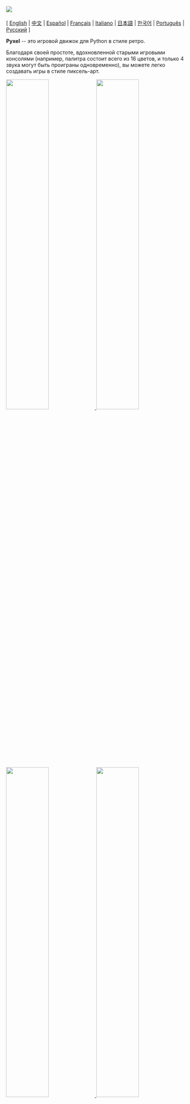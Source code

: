 # <img src="images/pyxel_logo_152x64.png">

[ [English](README.md) | [中文](README.cn.md) | [Español](README.es.md) | [Français](README.fr.md) | [Italiano](README.it.md) | [日本語](README.ja.md) | [한국어](README.ko.md) | [Português](README.pt.md) | [Русский](README.ru.md) ]

**Pyxel** -- это игровой движок для Python в стиле ретро.

Благодаря своей простоте, вдохновленной старыми игровыми консолями (например, палитра состоит всего из 16 цветов, и только 4 звука могут быть проиграны одновременно), вы можете легко создавать игры в стиле пиксель-арт.

<a href="https://github.com/kitao/pyxel/blob/master/pyxel/examples/01_hello_pyxel.py" target="_blank">
<img src="pyxel/examples/screenshots/01_hello_pyxel.gif" width="48%">
</a>

<a href="https://github.com/kitao/pyxel/blob/master/pyxel/examples/02_jump_game.py" target="_blank">
<img src="pyxel/examples/screenshots/02_jump_game.gif" width="48%">
</a>

<a href="https://github.com/kitao/pyxel/blob/master/pyxel/examples/03_draw_api.py" target="_blank">
<img src="pyxel/examples/screenshots/03_draw_api.gif" width="48%">
</a>

<a href="https://github.com/kitao/pyxel/blob/master/pyxel/examples/04_sound_api.py" target="_blank">
<img src="pyxel/examples/screenshots/04_sound_api.gif" width="48%">
</a>

<a href="https://github.com/kitao/pyxel/blob/master/pyxel/editor/screenshots/image_tilemap_editor.gif" target="_blank">
<img src="pyxel/editor/screenshots/image_tilemap_editor.gif" width="48%">
</a>

<a href="https://github.com/kitao/pyxel/blob/master/pyxel/editor/screenshots/sound_music_editor.gif" target="_blank">
<img src="pyxel/editor/screenshots/sound_music_editor.gif" width="48%">
</a>

Характеристики игровой консоли и API для Pyxel позаимствованны из замечательной [PICO-8](https://www.lexaloffle.com/pico-8.php) и[TIC-80](https://tic.computer/).

Pyxel -- программа с открытым кодом и бесплатна для использовния. За дело!

## Характеристики

- Запускается на Windows, Mac и Linux
- Код пишется на Python3
- Фиксированная 16-цветная палитра
- 3 набора изображений 256x256 пикселей
- 8 тайлмапов 256x256 пикселей
- 4 канала с 64 определяемыми пользователем звуками
- 8 музыкальных композиций
- Ввод с клавиатуры, мышки или игрового контроллера
- Редактор изображений и звука

### Цветовая Палитра

<img src="pyxel/examples/screenshots/05_color_palette.png">
<br><br>
<img src="images/pyxel_palette.png">

## Как установить

### Для Windows

Сначала установите [Python3](https://www.python.org/) (версия 3.6.8 и выше).

Во время установки Python3 с помощью официального установщика, выберите опцию **add Python to PATH**, нажав кнопку внизу:

<img src="images/python_installer.png">

Затем установите Pyxel, используя следующую `pip` команду из командной строки:

```sh
pip install -U pyxel
```

### Для Mac (Intel)

Сначала в среде, где установлен менеджер пакетов [Homebrew](https://brew.sh/), установите [Python3](https://www.python.org/) (версия 3.6.8 или выше) и необходимые пакеты с помощью следующей команды:

```sh
brew install python3 gcc sdl2 sdl2_image gifsicle
```

Конечно, вы можете установить Python3 и другим способом, но знайте, что вам нужно установить и другие библиотеки.

Затем **перезапустите терминал** и установите Pyxel, используя следующую `pip3` команду:

```sh
pip3 install -U pyxel
```

### Для Linux

Установите [Python3](https://www.python.org/) (версия 3.6.8 или выше) и необходимые пакеты способом, соответствующим вашему дистрибутиву.

**Ubuntu:**

```sh
sudo apt install python3 python3-pip libsdl2-dev libsdl2-image-dev gifsicle
sudo -H pip3 install -U pyxel
```

### Для других сред

Чтобы установить Pyxel в среде, отличной от вышеупомянутых (32-bit Linux, Raspberry PI и т.п.), следуйте следующим инструкциям по сборке:

#### Установите необходимые инструменты и пакеты

- C++ build toolchain (вместе с командами gcc и make)
- libsdl2-dev и libsdl2-image-dev
- [Python3](https://www.python.org/) (версия 3.6.8 или выше) и команда pip

#### Выполните следующие команды в любой папке

```sh
git clone https://github.com/kitao/pyxel.git
cd pyxel
make -C pyxel/core clean all
pip3 install .
```

### Установите примеры

После установки Pyxel, примеры Pyxel будут скопированы в открытую директорию по выполнении этой команды:

```sh
install_pyxel_examples
```

Список примеров, которые будут скопированы:

- [01_hello_pyxel.py](https://github.com/kitao/pyxel/blob/master/pyxel/examples/01_hello_pyxel.py) - Простейшее приложение
- [02_jump_game.py](https://github.com/kitao/pyxel/blob/master/pyxel/examples/02_jump_game.py) - Игра прыжков с простейшими ресурсными файлами Pyxel
- [03_draw_api.py](https://github.com/kitao/pyxel/blob/master/pyxel/examples/03_draw_api.py) - Демонстрация художественного API
- [04_sound_api.py](https://github.com/kitao/pyxel/blob/master/pyxel/examples/04_sound_api.py) - Демонстрация звукового API
- [05_color_palette.py](https://github.com/kitao/pyxel/blob/master/pyxel/examples/05_color_palette.py) - Цветовая палитра
- [06_click_game.py](https://github.com/kitao/pyxel/blob/master/pyxel/examples/06_click_game.py) - Игра с кликами мышкой
- [07_snake.py](https://github.com/kitao/pyxel/blob/master/pyxel/examples/07_snake.py) - Змейка с BGM
- [08_triangle_api.py](https://github.com/kitao/pyxel/blob/master/pyxel/examples/08_triangle_api.py) - Демонстрация API по рисованию треугольных полигонов

Эти примеры могут быть выполнены как обычный код Python3:

**Windows:**

```sh
cd pyxel_examples
python 01_hello_pyxel.py
```

**Mac / Linux:**

```sh
cd pyxel_examples
python3 01_hello_pyxel.py
```

## Как использовать Pyxel

### Создание Pyxel-приложения

После импортирования модуля Pyxel в ваш код на Python, сначала укажите размер окна с помощью команды `init`, затем запустите Pyxel-приложение с помощью функции `run`.

```python
import pyxel

pyxel.init(160, 120)

def update():
    if pyxel.btnp(pyxel.KEY_Q):
        pyxel.quit()

def draw():
    pyxel.cls(0)
    pyxel.rect(10, 10, 20, 20, 11)

pyxel.run(update, draw)
```

Агрументы функции `run` -- это функции `update` для обновления внутренней игровой логики каждый кадр и функции `draw` для отображения объектов на экране по мере необходимости.

В самом приложении рекомендуется свернуть код Pyxel в один класс (смотрите пример).

```python
import pyxel

class App:
    def __init__(self):
        pyxel.init(160, 120)
        self.x = 0
        pyxel.run(self.update, self.draw)

    def update(self):
        self.x = (self.x + 1) % pyxel.width

    def draw(self):
        pyxel.cls(0)
        pyxel.rect(self.x, 0, 8, 8, 9)

App()
```

Можно также писать простые програмки, используя функции `show` и `flip` для отображения простейшей графики и анимаций.

Функция `show` выводит изображение на экран и ждет нажатия клавиши `ESC`.

```python
import pyxel

pyxel.init(120, 120)
pyxel.cls(1)
pyxel.circb(60, 60, 40, 7)
pyxel.show()
```

Функция `flip` обновляет изображение на экране единожды.

```python
import pyxel

pyxel.init(120, 80)

while True:
    pyxel.cls(3)
    pyxel.rectb(pyxel.frame_count % 160 - 40, 20, 40, 40, 7)
    pyxel.flip()
```

### Особые клавиши

Следующие особые клавиши можно применять во время выполнения Pyxel-приложения:

- `Esc`<br>
Выйти из приложения
- `Alt(Option)+1`<br>
Выполнить снимок экрана и сохранить его на рабочий стол
- `Alt(Option)+2`<br>
Начать захват экрана игры
- `Alt(Option)+3`<br>
Сохранить видео, полученное захватом экрана (gif) на рабочий стол (до 30 секунд)
- `Alt(Option)+0`<br>
Включить/выключить мониториг производительности (fps, время на update, время на draw)
- `Alt(Option)+Enter`<br>
Войти/выйти из полноэкранного режима

### Как создать ресурсный файл

Встроенный Pyxel Editor может создавать изображения и звуки, используемые в Pyxel-приложении.

Pyxel Editor запускается с помощью следующей команды:

```sh
pyxeleditor [имя_ресурсного_файла]
```

Если указанный ресурсный файл (.pyxres) существует, то он будет загружен. В противном случае будет создан файл с указанным именем.
Если имя файла пропущено, то используется стандартное имя `my_resource.pyxres`

После запуска Pyxel Editor, можно переключаться между различными файлами способом drag-and-drop. Если данное действие произвести, зажав клавишу ``Ctrl``(``Cmd``), то только файл, редактируемый на данный момент, будет загружен. Это действие позволяет комбинировать несколько файлов в один.

Созданный ресурсный файл может быть загружен в программу с помощью функции `load`.

Редактор Pyxel Editor оснащем следующими режимами редактирования.

**Редактор изображений:**

Режим редактирования наборов изображений.

<img src="pyxel/editor/screenshots/image_editor.gif">

Путем перетаскивания png файла на экран редактора изображений, изображение может быть загружено в выбранный набор.

**Редактор тайлмапов:**

Режим редактирования тайлмапов, в котором изоражения расположены в плиточном порядке.

<img src="pyxel/editor/screenshots/tilemap_editor.gif">

**Редактор звука:**

Режим для редактирования звуковых файлов.

<img src="pyxel/editor/screenshots/sound_editor.gif">

**Редактор музыки:**

Режим для редактирования музыки, в которой звуки расставлены в порядке проигрывания.

<img src="pyxel/editor/screenshots/music_editor.gif">

### Другие методы создания ресурсов

Изображения и тайлмапы Pyxel могут также быть созданы следующим образом:

- Создайте изображение из списка строк с помощью функций `Image.set` или `Tilemap.set`.
- Загрузите png файл, выполненный в палитре Pyxel, с помощью функции `Image.load`

Звуки Pyxel могут также быть созданы следующим образом:

- Создайте звук из строк с помощью функций `Sound.set` или `Music.set`

Обратитесь к руководству по API (ниже) для получения более подробной информации об использовании этих функций.

### Как создать самостоятельный исполняемый файл

Используя предоставленный Pyxel Packager, можно создать исполняемый файл, который будет запускаться даже в средах, где не установлен Python.

Для создания самостоятельного исполняемого файла, в среде, где установлен [PyInstaller](https://www.pyinstaller.org/), укажите файл Python, используемый для запуска приложения, для команды `pyxelpackager` следующим образом:

```sh
pyxelpackager имя_файла
```

Когда процесс завершится, самостоятельный исполняемый файл будет создане в папке `dist`.

Если также необходимы ресурсные файлы .pyxres или .png, разместите их в папке `assets`, и они будут включены.

Также можно выбрать иконку, добавив аргументы ``-i icon_file`` к команде.

## Руководство по API

### Система

- `width`, `height`<br>
Ширина и высота окна

- `frame_count`<br>
Количество отрисованных кадров

- `init(width, height, [caption], [scale], [palette], [fps], [quit_key], [fullscreen])`<br>
Инициализировать Pyxel-приложение с указанными размерами экрана (`width`, `height`). Максимальный размер этих параметров 256<br>
Также возможно указать название окна с помощью параметра `caption`, масштаб окна параметром `scale`, палитру цветов `palette`, фреймрейт `fps`, клавишу для выхода из приложения `quit_key`, а также запускать ли приложение в полноэкранном режиме или нет с помощью параметра `fullscreen`. Палитра указывается как список из 16 элементов, обозначающий 24-битные цвета.<br>
Пример: `pyxel.init(160, 120, caption="Pyxel with PICO-8 palette", palette=[0x000000, 0x1D2B53, 0x7E2553, 0x008751, 0xAB5236, 0x5F574F, 0xC2C3C7, 0xFFF1E8, 0xFF004D, 0xFFA300, 0xFFEC27, 0x00E436, 0x29ADFF, 0x83769C, 0xFF77A8, 0xFFCCAA], quit_key=pyxel.KEY_NONE, fullscreen=True)`

- `run(update, draw)`<br>
Запустить Pyxel-приложение, использующее функцию `update` для обновления внутренней логики и `draw` для рисования

- `quit()`<br>
Завершить работу Pyxel-приложения

- `flip()`<br>
Принудительно отрисовать кадр (не для использования в настоящих приложениях)

- `show()`<br>
Отрисовать кадр и ждать выхода из приложения (не для использования в настоящих приложениях)

### Ресурсы

- `save(имя_файла)`<br>
Сохранить ресурсный файл (.pyxres) в директории исполняемого скрипта

- `load(имя_файла, [image], [tilemap], [sound], [music])`<br>
Загрузить ресурсный файл (.pyxres) из директории исполняемого скрипта. Если ``False`` указано для типа ресурса, соответствующий ресурс не будет загружен.

### Ввод

- `mouse_x`, `mouse_y`<br>
Получить положение курсора мышки

- `mouse_wheel`<br>
Получить значение колесика мышки

- `btn(клавиша)`<br>
Получить `Ture`, если `клавиша` нажата, в противном случае получить `False`. ([Список определений клавиш](https://github.com/kitao/pyxel/blob/master/pyxel/__init__.py))

- `btnp(клавиша, [hold], [period])`<br>
Получить `True`, если `клавиша` нажата в данный кадр, в противном случае получить `False`. В случае, если указаны параметры `hold` и `period`, `True` будет возвращено каждые `period` кадров, когда `key` уже зажата более `hold` кадров

- `btnr(клавиша)`<br>
Получить `True`, если `клавиша` была отпущена в данный кадр, в противном случае получить `False`

- `mouse(видна)`<br>
Установить видимость курсора: если `visible` равно `True`, сделать виндым, если `False`, то невидимым. Даже если курсор не отображается, его позицию всё равно можно получить соответствующими функциями.

### Графика

- `image(img, [system])`<br>
Оперировать набором изображений `img`(0-2) (смотрите класс Image). Если `system` равно `True`, можно получить доступ к системному набору изображений. 3 для шрифтов и редактора ресурсов. 4 для экрана<br>
Пример: `pyxel.image(0).load(0, 0, "title.png")`

- `tilemap(tm)`<br>
Оперировать тайлмапом `tm`(0-7) (смотрите класс Tilemap)

- `clip(x, y, w, h)`<br>
Установить площадь рисования экрана с (`x`, `y`) до ширины `w` и высоты `h`. Сбросить площадь рисования до полного экрана можно с помощью `clip()`

- `pal(col1, col2)`<br>
Поменять цвет `col1` с цветом `col2` во время рисования. Восстановить изначальную палитру можно с помощью `pal()`

- `cls(col)`<br>
Заполнить (очистить) экран цветом `col`

- `pget(x, y)`<br>
Получить цвет пикселя по координатам (`x`, `y`)

- `pset(x, y, col)`<br>
Нарисовать пиксель цвета `col` по координатам (`x`, `y`)

- `line(x1, y1, x2, y2, col)`<br>
Нарисовать отрезок цвета `col` из (`x1`, `y1`) в (`x2`, `y2`)

- `rect(x, y, w, h, col)`<br>
Нарисовать прямоугольник ширины, высоты `w` и цвета `h` по координатам (`x`, `y`)

- `rectb(x, y, w, h, col)`<br>
Нарисовать контур прямоугольника ширины, высоты `w` и цвета `h` по координатам (`x`, `y`)

- `circ(x, y, r, col)`<br>
Нарисовать круг радиуса `r` и цвета `col` центром в (`x`, `y`)

- `circb(x, y, r, col)`<br>
Нарисовать окружность радиуса `r` и цвета `col` центром в (`x`, `y`)

- `tri(x1, y1, x2, y2, x3, y3, col)`<br>
Нарисовать треугольник с вершинами в координатах (`x1`, `y1`), (`x2`, `y2`), (`x3`, `y3`) и цвета `col`

- `trib(x1, y1, x2, y2, x3, y3, col)`<br>
Нарисовать контур треугольника с вершинами в координатах (`x1`, `y1`), (`x2`, `y2`), (`x3`, `y3`) и цвета `col`

- `blt(x, y, img, u, v, w, h, [colkey])`<br>
Скопировать область размеров (`w`, `h`), по координатам (`u`, `v`) набора изображений `img`(0-2) по координатам (`x`, `y`) на экране. Если для `w` и/или `h` установлено отрицательное значение, изображение будет развернуто горизонтально и/или вертикально. Если указан параметр `colkey`, соответствующий цвет будет считаться цветом фона (прозрачным цветом)

- `bltm(x, y, tm, u, v, w, h, [colkey])`<br>
Нарисовать из тайлмапа `tm`(0-7) по координатам (`x`, `y`) тайл размером (`w`, `h`), находящийся по координатам (`u`, `v`). Если указан параметр `colkey`, соответствующий цвет будет считаться цветом фона (прозрачным цветом). Тайл тайлмапа рисуется размера 8x8. Если номер тайла равен 0, означает регион (0, 0)-(7, 7) набора изображений, если 1, означает регион (8, 0) - (15, 0)

- `text(x, y, s, col)`<br>
Нарисовать строку текста `s` цвета `col` по координате (`x`, `y`)

### Аудио

- `sound(snd, [system])`<br>
Оперировать звуком `snd`(0-63) (смотрите класс Sound). Если `system` равно `True`, можно получить доступ к звуку 64 для системы
Пример: `pyxel.sound(0).speed = 60`

- `music(msc)`<br>
Оперировать музыкой `msc`(0-7) (смотрите класс Music)

- `play_pos(ch)`<br>
Получить позицию канала `ch`. Сотни и тысячи обозначают номер звука, единицы и десятки обозначают номер ноты. Если проигрывание выключено, будет возвращено `-1`

- `play(ch, snd, loop=False)`<br>
Проиграть звук `snd`(0-63) на канале `ch`(0-3). Проиграть по-порядку, если `snd` -- список

- `playm(msc, loop=False)`<br>
Проиграть трек `msc`(0-7)

- `stop([ch])`<br>
Остановить воспроизведение на всех каналах. Если указан канал `ch`(0-3), остановить только его

### Класс Image

- `width`, `height`<br>
Ширина и высота изображения

- `data`<br>
Данные изображения (матрица 256x256)

- `get(x, y)`<br>
Получить данные изображения в точке (`x`, `y`)

- `set(x, y, data)`<br>
Установить данные изображения в точке (`x`, `y`) числом или списком строк<br>
Пример: `pyxel.image(0).set(10, 10, ["1234", "5678", "9abc", "defg"])`

- `load(x, y, имя_файла)`<br>
Загрузить png изображение из директории исполняемого скрипта с координаты (`x`, `y`)

- `copy(x, y, img, u, v, w, h)`<br>
Скопировать регион размера (`w`, `h`) с координаты (`u`, `v`) набора изображений `img`(0-3) по координатам (`x`, `y`)

### Класс Tilemap

- `width`, `height`<br>
Ширина и высота тайлмапа

- `data`<br>
Данные тайлмапа (матрица 256x256)

- `refimg`<br>
Набор изображений, на который ссылается тайлмап

- `get(x, y)`<br>
Получить данные тайлмапа в точке (`x`, `y`)

- `set(x, y, data)`<br>
Установить данные тайлмапа в точке (`x`, `y`) числом или списком строк<br>
Пример: `pyxel.tilemap(0).set(0, 0, ["000102", "202122", "a0a1a2", "b0b1b2"])`

- `copy(x, y, tm, u, v, w, h)`<br>
Скопировать регион размера (`w`, `h`) с координаты (`u`, `v`) тайлмапа `tm`(0-7) по координатам (`x`, `y`)

### Класс Sound

- `note`<br>
Список нот(0-127) (33 = 'A2' = 440Hz)

- `tone`<br>
Список тонов(0:Треугольник / 1:Квадрат / 2:Пульс / 3:Шум)

- `volume`<br>
Список громкости(0-7)

- `effect`<br>
Список эффектов(0:Нет / 1:Слайд / 2:Вибрато / 3:Затихание)

- `speed`<br>
Длина ноты(120 = 1 секунда в тон)

- `set(note, tone, volume, effect, speed)`<br>
Установить ноту, тон, громкость и эффект с помощью строки. Если длины строк короче ноты, зацикливается

- `set_note(note)`<br>
Установить ноту с помощью строки, составленной по форме 'CDEFGAB'+'#-'+'0123' или 'R'. Регистр и пробелы игнорируются<br>
Пример: `pyxel.sound(0).set_note("G2B-2D3R RF3F3F3")`

- `set_tone(tone)`<br>
Установить тон строкой, составленной из 'TSPN'. Регистр и пробелы игнорируются<br>
Пример: `pyxel.sound(0).set_tone("TTSS PPPN")`

- `set_volume(volume)`<br>
Установить громкость с помощью строки, составленной из '01234567'. Регистр и пробелы игнорируютсяd<br>
Пример: `pyxel.sound(0).set_volume("7777 7531")`

- `set_effect(effect)`<br>
Установить эффект с помощью строки, составленной из 'NSVF'. Регистр и пробелы игнорируются<br>
Пример: `pyxel.sound(0).set_effect("NFNF NVVS")`

### Класс Music

- `ch0`<br>
Список для проигрывания звуков(0-63) на канале 0. Пустой список означает, что канал не используется для проигрывания

- `ch1`<br>
Список для проигрывания звуков(0-63) на канале 1. Пустой список означает, что канал не используется для проигрывания

- `ch2`<br>
Список для проигрывания звуков(0-63) на канале 2. Пустой список означает, что канал не используется для проигрывания

- `ch3`<br>
Список для проигрывания звуков(0-63) на канале 3. Пустой список означает, что канал не используется для проигрывания

- `set(ch0, ch1, ch2, ch3)`<br>
Установить список звукок для всех каналов. Пустой список означает, что канал не используется для проигрывания
Пример: `pyxel.music(0).set([0, 1], [2, 3], [4], [])`

- `set_ch0(data)`<br>
Установить список звуков(0-63) канала 0

- `set_ch1(data)`<br>
Установить список звуков(0-63) канала 1

- `set_ch2(data)`<br>
Установить список звуков(0-63) канала 2

- `set_ch3(data)`<br>
Установить список звуков(0-63) канала 3

## Как сделать вклад в развитие проекта?

### Опубликование проблемы

Используйте [трекер проблем](https://github.com/kitao/pyxel/issues) для опубликования отчетов о багах и предложений о добавлении новых элементов или улучшения работы существующих.
Пожалуйста, перед опубликованием убедитесь, что в трекере проблем нет похожих публикаций.

Для опубликования отчета, воспользуйтесь подходящей формой [отсюда](https://github.com/kitao/pyxel/issues/new/choose).

### Ручное тестирование

Ручное тестирование кода и написание отчетов о багах, предложений по улучшению в трекере проблем приветствуется!

### Опубликование pull-запроса

Патчи/фиксы принимаются в форме pull-запросов (PRы). Убедитесь, что проблема, к которой относится pull-запрос, открыта в трекере проблем.

Опубликованный pull-запрос считается опубликованным под лицензией [MIT license](https://github.com/kitao/pyxel/blob/master/LICENSE).

## Прочая информация

- [Wiki (Англоязычная)](https://github.com/kitao/pyxel/wiki)
- [Subreddit](https://www.reddit.com/r/pyxel/)
- [Сервер Discord (Англоязычный)](https://discord.gg/FC7kUZJ)
- [Сервер Discord (Японский - 日本語版)](https://discord.gg/qHA5BCS)

## Лицензия

Pyxel пользуется лицензией [MIT license](http://en.wikipedia.org/wiki/MIT_License). Его можно использовать в частном ПО при условии того, что все копии лицензионного ПО содержат копию MIT License terms and the copyright notice.

Pyxel использует следующее ПО:

- [SDL2](https://www.libsdl.org/)
- [miniz-cpp](https://github.com/tfussell/miniz-cpp)
- [Gifsicle](https://www.lcdf.org/gifsicle/)
